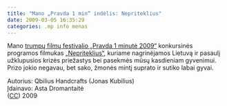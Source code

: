 ```yaml
---
title: "Mano „Pravda 1 min“ indėlis: Nepriteklius"
date: 2009-03-05 16:35:29
categories: .mp info menas
---
```


Mano [trumpų filmų festivalio „Pravda 1 minutė 2009“](http://www.1minute.lt) konkursinės programos filmukas [„Nepriteklius“](http://www.youtube.com/watch?v=OR0_LrkYPqU), kuriame nagrinėjamos Lietuvą ir pasaulį užklupusios krizės priežastys bei pasekmės mūsų kasdieniam gyvenimui. Prizo jokio negavau, bet sako, žmonės mintį suprato ir sutiko labai gyvai.

Autorius: Qbilius Handcrafts (Jonas Kubilius)\
 Įdainavo: Asta Dromantaitė\
 ([CC](http://creativecommons.org/licenses/by/3.0/)) 2009

